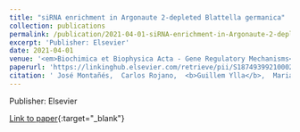 ```yaml
---
title: "siRNA enrichment in Argonaute 2-depleted Blattella germanica"
collection: publications
permalink: /publication/2021-04-01-siRNA-enrichment-in-Argonaute-2-depleted-Blattella-germanica
excerpt: 'Publisher: Elsevier'
date: 2021-04-01
venue: '<em>Biochimica et Biophysica Acta - Gene Regulatory Mechanisms</em>'
paperurl: 'https://linkinghub.elsevier.com/retrieve/pii/S1874939921000225'
citation: ' José Montañés,  Carlos Rojano,  <b>Guillem Ylla</b>,  Maria Piulachs,  José Maestro, &quot;siRNA enrichment in Argonaute 2-depleted Blattella germanica.&quot; <em>Biochimica et Biophysica Acta - Gene Regulatory Mechanisms</em>, 2021.'
---
```

Publisher: Elsevier

[Link to paper](https://linkinghub.elsevier.com/retrieve/pii/S1874939921000225){:target="_blank"}
